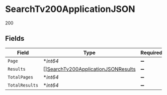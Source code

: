 # SearchTv200ApplicationJSON

200


## Fields

| Field                                                                                               | Type                                                                                                | Required                                                                                            | Description                                                                                         | Example                                                                                             |
| --------------------------------------------------------------------------------------------------- | --------------------------------------------------------------------------------------------------- | --------------------------------------------------------------------------------------------------- | --------------------------------------------------------------------------------------------------- | --------------------------------------------------------------------------------------------------- |
| `Page`                                                                                              | **int64*                                                                                            | :heavy_minus_sign:                                                                                  | N/A                                                                                                 | 1                                                                                                   |
| `Results`                                                                                           | [][SearchTv200ApplicationJSONResults](../../models/operations/searchtv200applicationjsonresults.md) | :heavy_minus_sign:                                                                                  | N/A                                                                                                 |                                                                                                     |
| `TotalPages`                                                                                        | **int64*                                                                                            | :heavy_minus_sign:                                                                                  | N/A                                                                                                 | 1                                                                                                   |
| `TotalResults`                                                                                      | **int64*                                                                                            | :heavy_minus_sign:                                                                                  | N/A                                                                                                 | 1                                                                                                   |